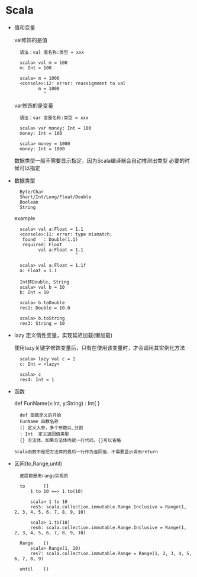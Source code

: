 # Scala

- 值和变量

	val修饰的是值 
	
		语法：val 值名称:类型 = xxx
			
		scala> val m = 100
		m: Int = 100
		
		scala> m = 1000
		<console>:12: error: reassignment to val
		       m = 1000
		         ^

	var修饰的是变量
			
		语法：var 变量名称:类型 = xxx
				         
		scala> var money: Int = 100
		money: Int = 100
		
		scala> money = 1000
		money: Int = 1000
		
	数据类型一般不需要显示指定，因为Scala编译器会自动推测出类型
必要的时候可以指定

- 数据类型

		Byte/Char
		Short/Int/Long/Float/Double
		Boolean
		String
		
		
	example
	
		scala> val a:Float = 1.1
		<console>:11: error: type mismatch;
		 found   : Double(1.1)
		 required: Float
		       val a:Float = 1.1
		                     ^
		
		scala> val a:Float = 1.1f
		a: Float = 1.1
		
		Int转Double, String
		scala> val b = 10
		b: Int = 10
		
		scala> b.toDouble
		res1: Double = 10.0
		
		scala> b.toString
		res3: String = 10

- lazy 定义惰性变量，实现延迟加载(懒加载)

	使用lazy关键字修饰变量后，只有在使用该变量时，才会调用其实例化方法

		scala> lazy val c = 1
		c: Int = <lazy>
		
		scala> c
		res4: Int = 1
			
- 函数	

	def FunName(x:Int, y:String) : Int{
	}
	
		def 函数定义的开始
		FunName 函数名称
		() 定义入参，多个参数以,分割
		: Int  定义返回值类型
		{} 方法体，如果方法体内就一行代码，{}可以省略
		
	`Scala函数中是把方法体的最后一行作为返回值，不需要显示调用return`

- 区间(to,Range,until)

		底层都是用range实现的	

		to       []
			1 to 10 ==> 1.to(10)
		
			scala> 1 to 10
			res5: scala.collection.immutable.Range.Inclusive = Range(1, 2, 3, 4, 5, 6, 7, 8, 9, 10)

			scala> 1.to(10)
			res6: scala.collection.immutable.Range.Inclusive = Range(1, 2, 3, 4, 5, 6, 7, 8, 9, 10)
			
		Range    [)
			scala> Range(1, 10)
			res7: scala.collection.immutable.Range = Range(1, 2, 3, 4, 5, 6, 7, 8, 9)
		
		until    [)	
		
		
		
		

		






















		
		
		
		
		
		
		
		
		
		
		
		
		
		